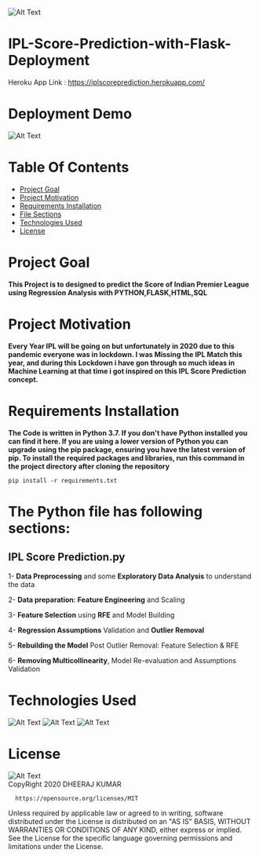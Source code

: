 ![Alt Text](https://github.com/DheerajKumar97/IPL-Score-Prediction-with-Flask-Deployment-Heroku/blob/master/static/ipl.jpeg)
<br>
# IPL-Score-Prediction-with-Flask-Deployment
Heroku App Link : https://iplscoreprediction.herokuapp.com/

# Deployment Demo

![Alt Text](https://github.com/DheerajKumar97/IPL-Score-Prediction-with-Flask-Deployment-Heroku/blob/master/static/IPL%20Predictor%20Output.gif)
<br>
# Table Of Contents
- [Project Goal](#Project-Goal)
- [Project Motivation](#Project-Motivation)
- [Requirements Installation](#Requirements-Installation)
- [File Sections](#File-Sections)
- [Technologies Used](#Technologies-Used)
- [License](#License)

# Project Goal

 **This Project is to designed to predict the Score of Indian Premier League using Regression Analysis with PYTHON,FLASK,HTML,SQL**

# Project Motivation

**Every Year IPL will be going on but unfortunately in 2020 due to this pandemic everyone was in lockdown. I was Missing the IPL Match this year, and during this Lockdown i have gon through so much ideas in Machine Learning at that time i got inspired on this IPL Score Prediction concept.**

# Requirements Installation

**The Code is written in Python 3.7. If you don't have Python installed you can find it here. If you are using a lower version of Python you can upgrade using the pip package, ensuring you have the latest version of pip. To install the required packages and libraries, run this command in the project directory after cloning the repository**

    pip install -r requirements.txt
    
# The Python file has following sections:

## IPL Score Prediction.py

1- **Data Preprocessing** and some **Exploratory Data Analysis** to understand the data

2- **Data preparation**: **Feature Engineering** and Scaling

3- **Feature Selection** using **RFE** and Model Building

4- **Regression Assumptions** Validation and **Outlier Removal**

5- **Rebuilding the Model** Post Outlier Removal: Feature Selection & RFE

6- **Removing Multicollinearity**, Model Re-evaluation and Assumptions Validation

# Technologies Used

![Alt Text](https://github.com/DheerajKumar97/IPL-Score-Prediction-with-Flask-Deployment-Heroku/blob/master/static/p1.jpg)
![Alt Text](https://github.com/DheerajKumar97/IPL-Score-Prediction-with-Flask-Deployment-Heroku/blob/master/static/p2.png)
![Alt Text](https://github.com/DheerajKumar97/IPL-Score-Prediction-with-Flask-Deployment-Heroku/blob/master/static/p3.png)

# License

![Alt Text](https://github.com/DheerajKumar97/IPL-Score-Prediction-with-Flask-Deployment-Heroku/blob/master/static/P4.jpg)
<br>
CopyRight 2020 DHEERAJ KUMAR

      https://opensource.org/licenses/MIT
      
Unless required by applicable law or agreed to in writing, software distributed under the License is distributed on an "AS IS" BASIS, WITHOUT WARRANTIES OR CONDITIONS OF ANY KIND, either express or implied. See the License for the specific language governing permissions and limitations under the License.
